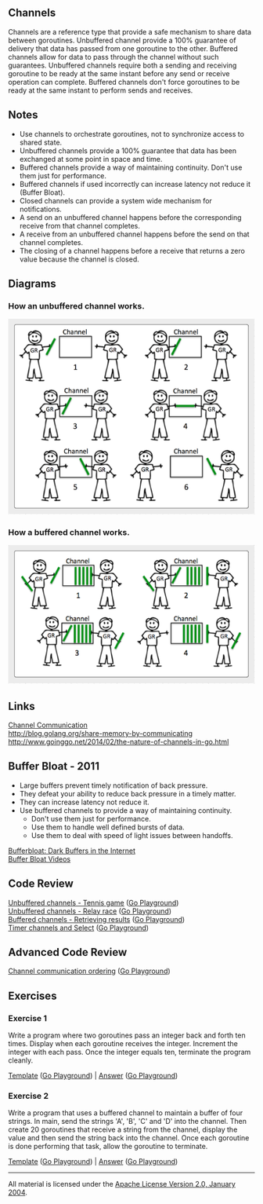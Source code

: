 ## Channels
Channels are a reference type that provide a safe mechanism to share data between goroutines. Unbuffered channel provide a 100% guarantee of delivery that data has passed from one goroutine to the other. Buffered channels allow for data to pass through the channel without such guarantees. Unbuffered channels require both a sending and receiving goroutine to be ready at the same instant before any send or receive operation can complete. Buffered channels don't force goroutines to be ready at the same instant to perform sends and receives.

## Notes

* Use channels to orchestrate goroutines, not to synchronize access to shared state.
* Unbuffered channels provide a 100% guarantee that data has been exchanged at some point in space and time.
* Buffered channels provide a way of maintaining continuity. Don't use them just for performance.
* Buffered channels if used incorrectly can increase latency not reduce it (Buffer Bloat).
* Closed channels can provide a system wide mechanism for notifications.
* A send on an unbuffered channel happens before the corresponding receive from that channel completes.
* A receive from an unbuffered channel happens before the send on that channel completes.
* The closing of a channel happens before a receive that returns a zero value because the channel is closed.

## Diagrams

### How an unbuffered channel works.

![Ardan Labs](unbuffered.png)

### How a buffered channel works.

![Ardan Labs](buffered.png)

## Links

[Channel Communication](https://golang.org/ref/mem#tmp_7)  
http://blog.golang.org/share-memory-by-communicating  
http://www.goinggo.net/2014/02/the-nature-of-channels-in-go.html  

## Buffer Bloat - 2011

* Large buffers prevent timely notification of back pressure.
* They defeat your ability to reduce back pressure in a timely matter.
* They can increase latency not reduce it.
* Use buffered channels to provide a way of maintaining continuity.
	* Don't use them just for performance.
	* Use them to handle well defined bursts of data.
	* Use them to deal with speed of light issues between handoffs.

[Bufferbloat: Dark Buffers in the Internet](https://www.youtube.com/watch?v=qbIozKVz73g)  
[Buffer Bloat Videos](http://www.bufferbloat.net/projects/cerowrt/wiki/Bloat-videos)  

## Code Review

[Unbuffered channels - Tennis game](example1/example1.go) ([Go Playground](http://play.golang.org/p/VlxW_v07PQ))  
[Unbuffered channels - Relay race](example2/example2.go) ([Go Playground](http://play.golang.org/p/OsyUwckOie))  
[Buffered channels - Retrieving results](example3/example3.go) ([Go Playground](http://play.golang.org/p/zhr3oxpj-o))  
[Timer channels and Select](example4/example4.go) ([Go Playground](http://play.golang.org/p/TsJSagQawy))  

## Advanced Code Review

[Channel communication ordering](advanced/example1/example1.go) ([Go Playground](http://play.golang.org/p/b3pPHMYZbX))

## Exercises

### Exercise 1
Write a program where two goroutines pass an integer back and forth ten times. Display when each goroutine receives the integer. Increment the integer with each pass. Once the integer equals ten, terminate the program cleanly.

[Template](exercises/template1/template1.go) ([Go Playground](http://play.golang.org/p/FN-EE97gDS)) | 
[Answer](exercises/exercise1/exercise1.go) ([Go Playground](http://play.golang.org/p/M0PVuIshVY))

### Exercise 2
Write a program that uses a buffered channel to maintain a buffer of four strings. In main, send the strings 'A', 'B', 'C' and 'D' into the channel. Then create 20 goroutines that receive a string from the channel, display the value and then send the string back into the channel. Once each goroutine is done performing that task, allow the goroutine to terminate.

[Template](exercises/template2/template2.go) ([Go Playground](http://play.golang.org/p/hk8pu8eSB9)) | 
[Answer](exercises/exercise2/exercise2.go) ([Go Playground](http://play.golang.org/p/3l4Gxtgp_O))
___
All material is licensed under the [Apache License Version 2.0, January 2004](http://www.apache.org/licenses/LICENSE-2.0).
